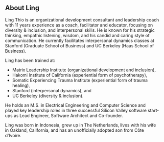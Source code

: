 ## About Ling

Ling Thio is an organizational development consultant and leadership coach with 11 years experience as a coach, facilitator and educator, focusing on diversity & inclusion, and interpersonal skills. He is known for his strategic thinking, empathic listening, wisdom, and his candid and caring style of communication. He currently facilitates interpersonal dynamics classes at Stanford (Graduate School of Business) and UC Berkeley (Haas School of Business).

Ling has been trained at:

* Matrix Leadership Institute (organizational development and inclusion),
* Hakomi Institute of California (experiential form of psychotherapy),
* Somatic Experiencing Trauma Institute (experiential form of trauma healing),
* Stanford (interpersonal dynamics), and
* UC Berkeley (diversity & inclusion).

He holds an M.S. in Electrical Engineering and Computer Science and played key leadership roles in three successful Silicon Valley software start-ups as Lead Engineer, Software Architect and Co-founder.

Ling was born in Indonesia, grew up in The Netherlands, lives with his wife in Oakland, California, and has an unofficially adopted son from Côte d’Ivoire.
